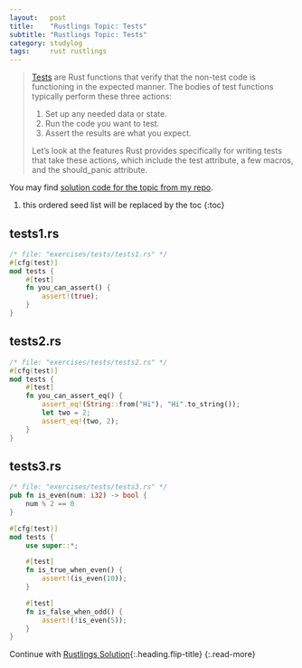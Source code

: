 ```yaml
---
layout:   post
title:    "Rustlings Topic: Tests"
subtitle: "Rustlings Topic: Tests"
category: studylog
tags:     rust rustlings
---
```


> [Tests] are Rust functions that verify that the non-test code is functioning in the expected manner.
> The bodies of test functions typically perform these three actions:
>
> 1. Set up any needed data or state.
> 2. Run the code you want to test.
> 3. Assert the results are what you expect.
>
> Let’s look at the features Rust provides specifically for writing tests that take these actions,
> which include the test attribute, a few macros, and the should_panic attribute.

You may find [solution code for the topic from my repo].

[Tests]: https://doc.rust-lang.org/book/ch11-01-writing-tests.html
[solution code for the topic from my repo]: https://github.com/LazyRen/rustlings-solution/tree/main/exercises/tests

<!--more-->

1. this ordered seed list will be replaced by the toc
{:toc}

## tests1.rs

```rust
/* file: "exercises/tests/tests1.rs" */
#[cfg(test)]
mod tests {
    #[test]
    fn you_can_assert() {
        assert!(true);
    }
}
```

## tests2.rs

```rust
/* file: "exercises/tests/tests2.rs" */
#[cfg(test)]
mod tests {
    #[test]
    fn you_can_assert_eq() {
        assert_eq!(String::from("Hi"), "Hi".to_string());
        let two = 2;
        assert_eq!(two, 2);
    }
}
```

## tests3.rs

```rust
/* file: "exercises/tests/tests3.rs" */
pub fn is_even(num: i32) -> bool {
    num % 2 == 0
}

#[cfg(test)]
mod tests {
    use super::*;

    #[test]
    fn is_true_when_even() {
        assert!(is_even(10));
    }

    #[test]
    fn is_false_when_odd() {
        assert!(!is_even(5));
    }
}
```

Continue with [Rustlings Solution](rustlings){:.heading.flip-title}
{:.read-more}
